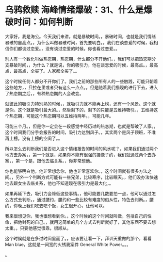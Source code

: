 # 乌鸦救赎 海峰情绪爆破：31、什么是爆破时间：如何判断

大家好，我是海公。今天我们来讲，就是暴破时间。，暴破时间，也就是我们情绪暴破的自高点。，为什么叫做暴破时间，首先要明白。，我们在谈恋爱的时候，我相信你们都谈过恋爱。，没有谈过恋爱的时候，你也看过恋爱。。

别人有一个数化叫做热恋期，热恋期，什么都分不开他们。，我们可以把热恋期分支暴破时间，，为什么？就是说，你的吸引力，他在谈恋爱的时候，最高点。，最高点，最高点，全买了。人家都全买了。。

这个时候任何人都分不开你们了。我们之前的那些所有人的一些触践，可能只朝着这些地方，，只拉在里或者只有这么一点点。，但是随着我们描现的进行下去，进入了热恋期之后，，有种热恋期的人会改变。

就彼此的吸引力特别熟的时候，，就吸引力就不能再上榜，还有一个风景。这个就是你。这个就是吸引最大的。，然后剩下的，剩下的只能是五维持吸引。，五维持这个热恋期，可能这个热恋期可以五维持两年。，可能几年。

可能三个月。，但是你一定会在一段感觉中经历过的热恋期，也就是帮破了人家。，这个时间我们分手会报告的时间，吸引力达到风子。，其实两个是风子顶班，不准再上榜。没有上榜的空间了。。

所以怎么去判断我们是否进入这个情绪报告的时间的风水呢？，如果我们通过两个地方去办案，，第一个就是，如果你不能有很强的摄像子约，我们就通过两个去办案，，第一个是，跟他去临关系。，你非常想他。

你也能够明白他，他非常想念你，他也非常喜欢你。，这个时间就有很多方法之间。，另外一个判断方式可能有一些兄弟，比较寒序，比较眠天。，他们没办法快速地去跟女生去临关系，他也不知道现在吸引力是最大化，。

如果再延下去，吸引力会降低这些事情。，他可能要几数要拍一点，他可以通过怎么方式去判断。，通过腰约，腰约和一些比较有难度的俗从性，特色去判断。，腰约，你晚上我们吃去吃个饭，女生很开心，让他可以。

我来很想见你，我也很想看到你。，这个时候的这个时间就叫做，包括自己的性命，把他封死的自己。，就用这简单的几个方式去判断就好了，其他东西不要去想太重。，只要他感觉很乖，很顺从。

这个时候就是在多过时间里面了。，应该要让看一下，拜训天重做的那个，看看 Man blue，这就是一间宽的火锈我案件 General White Power。。。

。